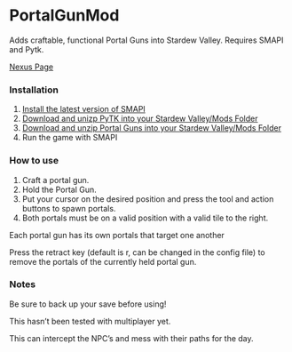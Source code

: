 # PortalGunMod
Adds craftable, functional Portal Guns into Stardew Valley. Requires SMAPI and Pytk.

[Nexus Page](https://www.nexusmods.com/stardewvalley/mods/3049)

### Installation
1. [Install the latest version of SMAPI](https://smapi.io)
2. [Download and unizp PyTK into your Stardew Valley/Mods Folder](https://www.nexusmods.com/stardewvalley/mods/1726)
3. [Download and unzip Portal Guns into your Stardew Valley/Mods Folder](https://www.nexusmods.com/stardewvalley/mods/3049)
4. Run the game with SMAPI

### How to use
1. Craft a portal gun. 
2. Hold the Portal Gun.
3. Put your cursor on the desired position and press the tool and action buttons to spawn portals.
4. Both portals must be on a valid position with a valid tile to the right.

Each portal gun has its own portals that target one another

Press the retract key (default is r, can be changed in the config file) to remove the portals of the currently held portal gun.

### Notes
Be sure to back up your save before using!

This hasn’t been tested with multiplayer yet.

This can intercept the NPC’s and mess with their paths for the day.
